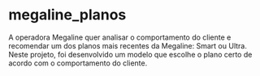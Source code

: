 # megaline_planos
A operadora Megaline quer analisar o comportamento do cliente e recomendar um dos planos mais recentes da Megaline: Smart ou Ultra.  Neste projeto, foi desenvolvido um modelo que escolhe o plano certo de acordo com o comportamento do cliente.
